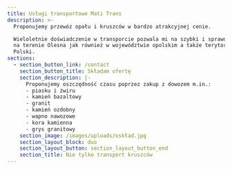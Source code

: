 ```yaml
---
title: Usługi transportowe Mati Trans
description: >-
  Proponujemy przewóz opału i kruszców w bardzo atrakcyjnej cenie. 

  Wieloletnie doświadczenie w transporcie pozwala mi na szybki i sprawny dowóz
  na terenie Olesna jak również w województwie opolskim a także terytorium
  Polski. 
sections:
  - section_button_link: /contact
    section_button_title: Składam ofertę
    section_description: |-
      Proponujemy oszczędność czasu poprzez zakup z dowozem m.in.:
      - piasku i żwiru
      - kamień bazaltowy 
      - granit
      - kamień ozdobny
      - wapno nawozowe
      - kora kamienna
      - grys granitowy
    section_image: /images/uploads/oskład.jpg
    section_layout_block: duo
    section_layout_button: section_layout_button_end
    section_title: Nie tylko transport kruszców
---
```


